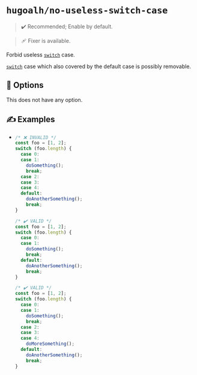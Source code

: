 # `hugoalh/no-useless-switch-case`

> ✔️ Recommended; Enable by default.

> 🩹 Fixer is available.

Forbid useless [`switch`][ecmascript-switch] case.

[`switch`][ecmascript-switch] case which also covered by the default case is possibly removable.

## 🔧 Options

This does not have any option.

## ✍️ Examples

- ```ts
  /* ❌ INVALID */
  const foo = [1, 2];
  switch (foo.length) {
    case 0:
    case 1:
      doSomething();
      break;
    case 2:
    case 3:
    case 4:
    default:
      doAnotherSomething();
      break;
  }

  /* ✔️ VALID */
  const foo = [1, 2];
  switch (foo.length) {
    case 0:
    case 1:
      doSomething();
      break;
    default:
      doAnotherSomething();
      break;
  }

  /* ✔️ VALID */
  const foo = [1, 2];
  switch (foo.length) {
    case 0:
    case 1:
      doSomething();
      break;
    case 2:
    case 3:
    case 4:
      doMoreSomething();
    default:
      doAnotherSomething();
      break;
  }
  ```

[ecmascript-switch]: https://developer.mozilla.org/en-US/docs/Web/JavaScript/Reference/Statements/switch
